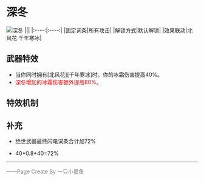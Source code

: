 # 深冬
![深冬](../Img/Texture2D_Potion/深冬.png)
|||
|:----:|:----:|
|固定词条|所有攻击|
|解锁方式|默认解锁|
|效果联动|北风花 千年寒冰|


## 武器特效
- 当你同时拥有[北风花][千年寒冰]时，你的冰霜伤害提高40%。
- <font color=red>深冬增加的冰霜伤害额外提高80%。</font>

## 特效机制

## 补充
- 绝世武器最终闪电词条合计加72%

- 40*0.8+40=72%
---

<font color=grey>——Page Create By 一只小墨鱼</font>
